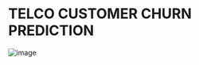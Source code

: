 # TELCO CUSTOMER CHURN PREDICTION
![image](https://user-images.githubusercontent.com/100098006/220717424-f7caf1a0-9e19-421d-a428-4b34af6cf06b.png)

